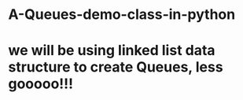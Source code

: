 # A-Queues-demo-class-in-python
# we will be using linked list data structure to create Queues, less gooooo!!!